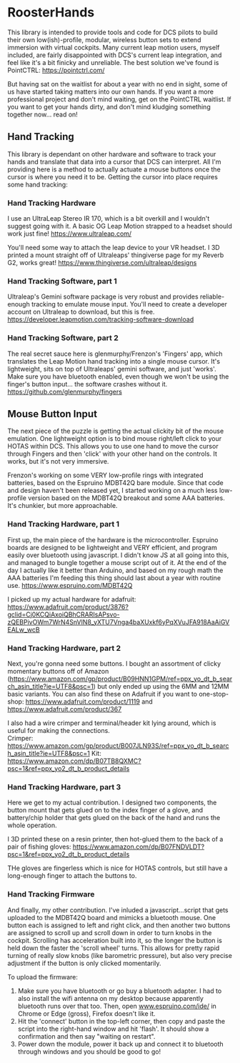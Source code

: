 # RoosterHands

This library is intended to provide tools and code for DCS pilots to build their own low(ish)-profile, modular, wireless button sets to extend immersion with virtual cockpits.  Many current leap motion users, myself included, are fairly disappointed with DCS's current leap integration, and feel like it's a bit finicky and unreliable.  The best solution we've found is PointCTRL:
https://pointctrl.com/

But having sat on the waitlist for about a year with no end in sight, some of us have started taking matters into our own hands.  If you want a more professional project and don't mind waiting, get on the PointCTRL waitlist.  If you want to get your hands dirty, and don't mind kludging something together now... read on!

## Hand Tracking
This library is dependant on other hardware and software to track your hands and translate that data into a cursor that DCS can interpret.  All I'm providing here is a method to actually actuate a mouse buttons once the cursor is where you need it to be.  Getting the cursor into place requires some hand tracking:

### Hand Tracking Hardware
I use an UltraLeap Stereo IR 170, which is a bit overkill and I wouldn't suggest going with it.  A basic OG Leap Motion strapped to a headset should work just fine!
https://www.ultraleap.com/ 

You'll need some way to attach the leap device to your VR headset.  I 3D printed a mount straight off of Ultraleaps' thingiverse page for my Reverb G2, works great!
https://www.thingiverse.com/ultraleap/designs

### Hand Tracking Software, part 1
Ultraleap's Gemini software package is very robust and provides reliable-enough tracking to emulate mouse input.  You'll need to create a developer account on Ultraleap to download, but this is free.
https://developer.leapmotion.com/tracking-software-download

### Hand Tracking Software, part 2
The real secret sauce here is glenmurphy/Frenzon's 'Fingers' app, which translates the Leap Motion hand tracking into a single mouse cursor. It's lightweight, sits on top of Ultraleaps' gemini software, and just 'works'.  Make sure you have bluetooth enabled, even though we won't be using the finger's button input... the software crashes without it.
https://github.com/glenmurphy/fingers

## Mouse Button Input
The next piece of the puzzle is getting the actual clickity bit of the mouse emulation.  One lightweight option is to bind mouse right/left click to your HOTAS within DCS.  This allows you to use one hand to move the cursor through Fingers and then 'click' with your other hand on the controls.  It works, but it's not very immersive.  

Frenzon's working on some VERY low-profile rings with integrated batteries, based on the Espruino MDBT42Q bare module.  Since that code and design haven't been released yet, I started working on a much less low-profile version based on the MDBT42Q breakout and some AAA batteries.  It's chunkier, but more approachable.  

### Hand Tracking Hardware, part 1
First up, the main piece of the hardware is the microcontroller.  Espruino boards are designed to be lightweight and VERY efficient, and program easily over bluetooth using javascript.  I didn't know JS at all going into this, and managed to bungle together a mouse script out of it.  At the end of the day I actually like it better than Arduino, and based on my rough math the AAA batteries I'm feeding this thing should last about a year with routine use.
https://www.espruino.com/MDBT42Q

I picked up my actual hardware for adafruit: https://www.adafruit.com/product/3876?gclid=Cj0KCQiAxoiQBhCRARIsAPsvo-zQEBPivOWm7WrN4SnVlN8_yXTU7Vnga4baXUxkf6yPqXVuJFA918AaAiGVEALw_wcB

### Hand Tracking Hardware, part 2
Next, you're gonna need some buttons.  I bought an assortment of clicky momentary buttons off of Amazon (https://www.amazon.com/gp/product/B09HNN1GPM/ref=ppx_yo_dt_b_search_asin_title?ie=UTF8&psc=1) but only ended up using the 6MM and 12MM basic variants.  You can also find these on Adafruit if you want to one-stop-shop: https://www.adafruit.com/product/1119 and https://www.adafruit.com/product/367

I also had a wire crimper and terminal/header kit lying around, which is useful for making the connections.  
Crimper: https://www.amazon.com/gp/product/B007JLN93S/ref=ppx_yo_dt_b_search_asin_title?ie=UTF8&psc=1
Kit: https://www.amazon.com/dp/B07TB8QXMC?psc=1&ref=ppx_yo2_dt_b_product_details

### Hand Tracking Hardware, part 3
Here we get to my actual contribution.  I designed two components, the button mount that gets glued on to the index finger of a glove, and battery/chip holder that gets glued on the back of the hand and runs the whole operation.

I 3D printed these on a resin printer, then hot-glued them to the back of a pair of fishing gloves: https://www.amazon.com/dp/B07FNDVLDT?psc=1&ref=ppx_yo2_dt_b_product_details

THe gloves are fingerless which is nice for HOTAS controls, but still have a long-enough finger to attach the buttons to.  

### Hand Tracking Firmware
And finally, my other contribution.  I've inluded a javascript...script that gets uploaded to the MDBT42Q board and mimicks a bluetooth mouse.  One button each is assigned to left and right click, and then another two buttons are assigned to scroll up and scroll down in order to turn knobs in the cockpit.  Scrolling has acceleration built into it, so the longer the button is held down the faster the 'scroll wheel' turns.  This allows for pretty rapid turning of really slow knobs (like barometric pressure), but also very precise adjustment if the button is only clicked momentarily.  

To upload the firmware:
1. Make sure you have bluetooth or go buy a bluetooth adapter.  I had to also install the wifi antenna on my desktop because apparently bluetooth runs over that too.  Then, open www.espruino.com/ide/ in Chrome or Edge (gross), Firefox doesn't like it.  
2. Hit the 'connect' button in the top-left corner, then copy and paste the script into the right-hand window and hit 'flash'.  It should show a confirmation and then say "waiting on restart".  
3. Power down the module, power it back up and connect it to bluetooth through windows and you should be good to go!  
